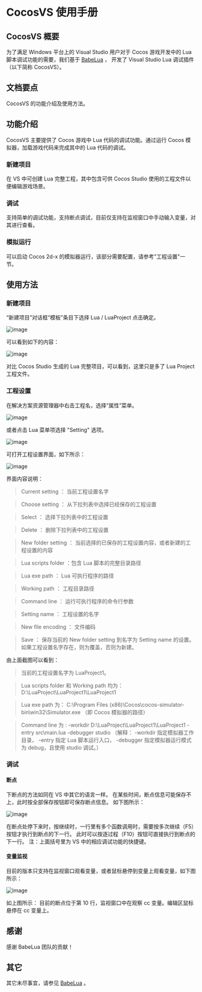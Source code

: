 # CocosVS 使用手册 #

## CocosVS 概要 ##
为了满足 Windows 平台上的 Visual Studio 用户对于 Cocos 游戏开发中的 Lua 脚本调试功能的需要，我们基于 [BabeLua](http://babelua.codeplex.com/SourceControl/changeset/32327) ， 开发了 Visual Studio Lua 调试插件（以下简称 CocosVS）。

## 文档要点 ###

CocosVS 的功能介绍及使用方法。

## 功能介绍 ##

CocosVS 主要提供了 Cocos 游戏中 Lua 代码的调试功能。通过运行 Cocos 模拟器，加载游戏代码来完成其中的 Lua 代码的调试。

### 新建项目 ###

在 VS 中可创建 Lua 完整工程，其中包含可供 Cocos Studio 使用的工程文件以便编辑游戏场景。

### 调试 ###

支持简单的调试功能，支持断点调试，目前仅支持在监视窗口中手动输入变量，对其进行查看。

### 模拟运行 ###

可以启动 Cocos 2d-x 的模拟器运行，该部分需要配置，请参考"工程设置"一节。

## 使用方法 ##

### 新建项目 ###

“新建项目”对话框“模板”条目下选择 Lua / LuaProject 点击确定。

![image](Image/CreateLuaProject.png)

可以看到如下的内容：

![image](Image/LuaProject.png)

对比 Cocos Studio 生成的 Lua 完整项目，可以看到，这里只是多了 Lua Project 工程文件。

### 工程设置 ###
在解决方案资源管理器中右击工程名，选择“属性”菜单。

![image](Image/OpenSetting1.png)

或者点击 Lua 菜单项选择 "Setting" 选项。

![image](Image/OpenSetting2.png)

可打开工程设置界面，如下所示：

![image](Image/SettingPage.png)

界面内容说明：
> Current setting ： 当前工程设置名字

> Choose setting ： 从下拉列表中选择已经保存的工程设置

> Select ： 选择下拉列表中的工程设置

> Delete ： 删除下拉列表中的工程设置


> New folder setting ： 当前选择的已保存的工程设置内容，或者新建的工程设置的内容

> Lua scripts folder ：包含 Lua 脚本的完整目录路径

> Lua exe path ： Lua 可执行程序的路径

> Working path ： 工程目录路径

> Command line ： 运行可执行程序的命令行参数

> Setting name ： 工程设置的名字

> New file encoding ： 文件编码

> Save ： 保存当前的 New folder setting 到名字为 Setting name 的设置。如果工程设置名字存在，则为覆盖，否则为新建。


由上面截图可以看到：
> 当前的工程设置名字为 LuaProject1。

> Lua scripts folder 和 Working path 均为：D:\LuaProject\LuaProject1\LuaProject1

> Lua exe path 为： C:\Program Files (x86)\Cocos\cocos-simulator-bin\win32\Simulator.exe （即 Cocos 模拟器的路径）

> Command line 为 :  -workdir D:\LuaProject\LuaProject1\LuaProject1 -entry src\main.lua -debugger studio （解释： -workdir 指定模拟器工作目录， -entry 指定 Lua 脚本运行入口， -debugger 指定模拟器运行模式为 debug，且使用 studio 调试。）

### 调试 ###

#### 断点 ####
下断点的方法如同在 VS 中其它的语言一样。
在某些时间，断点信息可能保存不上，此时按全部保存按钮即可保存断点信息。
如下图所示：

![image](Image/SaveAll.png)


在断点处停下来时，按继续时，一行里有多个函数调用时，需要按多次继续（F5）按钮才执行到断点的下一行。
此时可以按逐过程（F10）按钮可直接执行到断点的下一行。
注：上面括号里为 VS 中的相应调试功能的快捷键。

#### 变量监视 ####
目前的版本只支持在监视窗口观看变量，或者鼠标悬停到变量上观看变量，如下图所示：

![image](Image/BreakPointWatch.png)

如上图所示：
目前的断点位于第 10 行，监视窗口中在观察 cc 变量。编辑区鼠标悬停在 cc 变量上。

## 感谢 ##
感谢 BabeLua 团队的贡献！

## 其它 ##
其它未尽事宜，请参见 [BabeLua](http://babelua.codeplex.com/) 。

